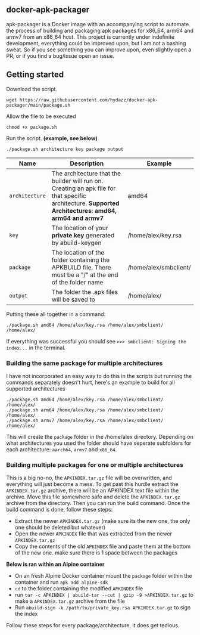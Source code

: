 ## docker-apk-packager
apk-packager is a Docker image with an accompanying script to automate the process of building and packaging apk packages for x86_64, arm64 and armv7 from an x86_64 host. This project is currently under indefinite development, everything could be improved upon, but I am not a bashing sweat. So if you see something you can improve upon, even slightly open a PR, or if you find a bug/issue open an issue.

## Getting started
Download the script.

    wget https://raw.githubusercontent.com/hydazz/docker-apk-packager/main/package.sh

Allow the file to be executed

    chmod +x package.sh

Run the script. **(example, see below)**

    ./package.sh architecture key package output

| Name | Description | Example |
|-|-|-|
| `architecture` | The architecture that the builder will run on. Creating an apk file for that specific architecture. **Supported Architectures: amd64, arm64 and armv7** | amd64 |
| `key` | The location of your **private key** generated by abuild-keygen | /home/alex/key.rsa |
| `package` | The location of the folder containing the APKBUILD file. There must be a "/" at the end of the folder name  | /home/alex/smbclient/ |
| `output` | The folder the .apk files will be saved to | /home/alex/ |

Putting these all together in a command:

    ./package.sh amd64 /home/alex/key.rsa /home/alex/smbclient/ /home/alex/

If everything was successful you should see `>>> smbclient: Signing the index...` in the terminal.

### Building the same package for multiple architectures
I have not incorporated an easy way to do this in the scripts but running the commands separately doesn't hurt, here's an example to build for all supported architectures

    ./package.sh amd64 /home/alex/key.rsa /home/alex/smbclient/ /home/alex/
    ./package.sh arm64 /home/alex/key.rsa /home/alex/smbclient/ /home/alex/
    ./package.sh armv7 /home/alex/key.rsa /home/alex/smbclient/ /home/alex/

 This will create the `package` folder in the /home/alex directory. Depending on what architectures you used the folder should have seperate subfolders for each architecture: `aarch64`, `armv7` and `x86_64`.
### Building multiple packages for one or multiple architectures
This is a big no-no, the `APKINDEX.tar.gz` file will be overwritten, and everything will just become a mess. To get past this hurdle extract the `APKINDEX.tar.gz` archive, there will be an APKINDEX text file within the archive. Move this file somewhere safe and delete the `APKINDEX.tar.gz` archive from the directory. Then you can run the build command. Once the build command is done, follow these steps:

- Extract the newer `APKINDEX.tar.gz` (make sure its the new one, the only one should be deleted but whatever)
- Open the newer `APKINDEX` file that was extracted from the newer `APKINDEX.tar.gz`
- Copy the contents of the old `APKINDEX` file and paste them at the bottom of the new one. make sure there is 1 space between the packages

**Below is ran within an Alpine container**
- On an fresh Alpine Docker container mount the `package` folder within the container and run `apk add alpine-sdk`
- `cd` to the folder containing the modified `APKINDEX` file
- run `tar -c APKINDEX | abuild-tar --cut | gzip -9 >APKINDEX.tar.gz` to make a `APKINDEX.tar.gz` archive from the file
- Run `abuild-sign -k /path/to/private_key.rsa APKINDEX.tar.gz` to sign the index

Follow these steps for every package/architecture, it does get tedious
